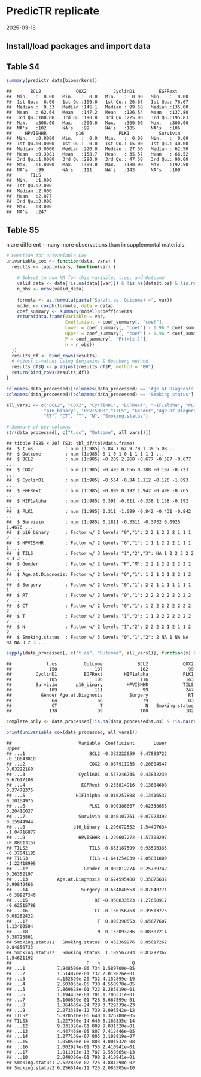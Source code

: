 PredicTR replicate
================
2025-03-18

## Install/load packages and import data

## Table S4

``` r
summary(predictr_data[biomarkers])
```

    ##       BCL2             COX2          CyclinD1         EGFRext      
    ##  Min.   :  0.00   Min.   :  0.0   Min.   :  0.00   Min.   :  0.00  
    ##  1st Qu.:  0.00   1st Qu.:100.0   1st Qu.: 26.67   1st Qu.: 76.67  
    ##  Median :  8.33   Median :146.1   Median : 99.58   Median :135.00  
    ##  Mean   : 62.64   Mean   :147.2   Mean   :126.54   Mean   :137.80  
    ##  3rd Qu.:100.00   3rd Qu.:190.8   3rd Qu.:225.00   3rd Qu.:195.83  
    ##  Max.   :300.00   Max.   :300.0   Max.   :300.00   Max.   :300.00  
    ##  NA's   :102      NA's   :99      NA's   :105      NA's   :106     
    ##     HPVISHHR           p16             PLK1           Survivin     
    ##  Min.   :0.0000   Min.   :  0.0   Min.   :  0.00   Min.   :  0.00  
    ##  1st Qu.:0.0000   1st Qu.:  0.0   1st Qu.: 15.00   1st Qu.: 40.00  
    ##  Median :0.0000   Median :220.0   Median : 27.50   Median : 62.50  
    ##  Mean   :0.3081   Mean   :158.7   Mean   : 35.57   Mean   : 66.52  
    ##  3rd Qu.:1.0000   3rd Qu.:280.0   3rd Qu.: 47.50   3rd Qu.: 90.00  
    ##  Max.   :1.0000   Max.   :300.0   Max.   :180.00   Max.   :192.50  
    ##  NA's   :99       NA's   :111     NA's   :143      NA's   :109     
    ##       TILS      
    ##  Min.   :1.000  
    ##  1st Qu.:2.000  
    ##  Median :2.000  
    ##  Mean   :2.077  
    ##  3rd Qu.:3.000  
    ##  Max.   :3.000  
    ##  NA's   :247

## Table S5

n are different - many more observations than in supplemental materials.

``` r
# Function for univariable Cox
univariable_cox <- function(data, vars) {
  results <- lapply(vars, function(var) {
    
    # Subset to non-NA for this variable, t.os, and Outcome
    valid_data <- data[!is.na(data[[var]]) & !is.na(data$t.os) & !is.na(data$Outcome), ]
    n_obs <- nrow(valid_data)
    
    formula <- as.formula(paste("Surv(t.os, Outcome) ~", var))
    model <- coxph(formula, data = data)
    coef_summary <- summary(model)$coefficients
    return(data.frame(Variable = var, 
                      Coefficient = coef_summary[, "coef"],
                      Lower = coef_summary[, "coef"] - 1.96 * coef_summary[, "se(coef)"],
                      Upper = coef_summary[, "coef"] + 1.96 * coef_summary[, "se(coef)"],
                      P = coef_summary[, "Pr(>|z|)"],
                      n = n_obs))
  })
  results_df <- bind_rows(results)
  # Adjust p-values using Benjamini & Hochberg method
  results_df$Q <- p.adjust(results_df$P, method = "BH")
  return(bind_rows(results_df))
}

colnames(data_processed)[colnames(data_processed) == 'Age at Diagnosis'] <- 'Age.at.Diagnosis'
colnames(data_processed)[colnames(data_processed) == 'Smoking status'] <- 'Smoking.status'

all_vars1 <- c("BCL2", "COX2", "CyclinD1", "EGFRext", "HIF1alpha", "PLK1","Survivin", 
              "p16_binary", "HPVISHHR","TILS", "Gender","Age.at.Diagnosis", "Surgery", 
              "RT", "CT", "T", "N", "Smoking.status")

# Summary of key columns
str(data_processed[, c("t.os", "Outcome", all_vars1)])
```

    ## tibble [985 × 20] (S3: tbl_df/tbl/data.frame)
    ##  $ t.os            : num [1:985] 6.84 7.62 9.79 1.39 5.08 ...
    ##  $ Outcome         : num [1:985] 0 1 0 1 0 1 1 1 1 1 ...
    ##  $ BCL2            : num [1:985] -0.209 2.268 -0.677 -0.587 -0.677 ...
    ##  $ COX2            : num [1:985] -0.493 0.656 0.388 -0.187 -0.723 ...
    ##  $ CyclinD1        : num [1:985] -0.554 -0.84 1.112 -0.126 -1.093 ...
    ##  $ EGFRext         : num [1:985] -0.899 0.192 1.942 -0.498 -0.765 ...
    ##  $ HIF1alpha       : num [1:985] 0.391 -0.611 -0.338 1.138 -0.192 ...
    ##  $ PLK1            : num [1:985] 0.311 -1.089 -0.842 -0.431 -0.842 ...
    ##  $ Survivin        : num [1:985] 0.1811 -0.3511 -0.3732 0.0925 1.4676 ...
    ##  $ p16_binary      : Factor w/ 2 levels "0","1": 2 2 1 2 2 2 1 1 1 2 ...
    ##  $ HPVISHHR        : Factor w/ 2 levels "0","1": 1 1 1 2 2 2 1 1 1 1 ...
    ##  $ TILS            : Factor w/ 3 levels "1","2","3": NA 1 2 2 3 2 2 3 3 2 ...
    ##  $ Gender          : Factor w/ 2 levels "F","M": 2 2 1 2 2 2 2 2 2 2 ...
    ##  $ Age.at.Diagnosis: Factor w/ 2 levels "0","1": 1 2 1 2 1 2 2 1 2 1 ...
    ##  $ Surgery         : Factor w/ 2 levels "0","1": 2 2 1 1 1 1 1 1 1 1 ...
    ##  $ RT              : Factor w/ 2 levels "0","1": 2 2 2 2 2 2 2 2 2 2 ...
    ##  $ CT              : Factor w/ 2 levels "0","1": 1 2 2 2 2 2 2 2 2 2 ...
    ##  $ T               : Factor w/ 2 levels "1","2": 1 1 2 2 2 2 2 2 2 2 ...
    ##  $ N               : Factor w/ 2 levels "1","2": 2 2 2 2 1 2 1 1 2 2 ...
    ##  $ Smoking.status  : Factor w/ 3 levels "0","1","2": 2 NA 1 NA NA NA NA 3 2 3 ...

``` r
sapply(data_processed[, c("t.os", "Outcome", all_vars1)], function(x) sum(is.na(x)))
```

    ##             t.os          Outcome             BCL2             COX2 
    ##              150              107              102               99 
    ##         CyclinD1          EGFRext        HIF1alpha             PLK1 
    ##              105              106              116              143 
    ##         Survivin       p16_binary         HPVISHHR             TILS 
    ##              109              111               99              247 
    ##           Gender Age.at.Diagnosis          Surgery               RT 
    ##               64               66               79               83 
    ##               CT                T                N   Smoking.status 
    ##              138               99              100              182

``` r
complete_only <- data_processed[!is.na(data_processed$t.os) & !is.na(data_processed$Outcome),]

print(univariable_cox(data_processed, all_vars1))
```

    ##                         Variable  Coefficient       Lower       Upper
    ## ...1                        BCL2 -0.332222659 -0.47800722 -0.18643810
    ## ...2                        COX2 -0.087911935 -0.20804547  0.03222160
    ## ...3                    CyclinD1  0.557246735  0.43832239  0.67617108
    ## ...4                     EGFRext  0.255814916  0.13684608  0.37478375
    ## ...5                   HIF1alpha -0.016257808 -0.13416537  0.10164975
    ## ...6                        PLK1  0.090386867 -0.02338653  0.20416027
    ## ...7                    Survivin  0.040107761 -0.07923392  0.15944944
    ## ...8                  p16_binary -1.296072552 -1.54497634 -1.04716877
    ## ...9                    HPVISHHR -1.229607272 -1.57308297 -0.88613157
    ## TILS2                       TILS -0.653187599 -0.93596335 -0.37041185
    ## TILS3                       TILS -1.641254039 -2.05831809 -1.22418999
    ## ...12                     Gender  0.002812274 -0.25789742  0.26352197
    ## ...13           Age.at.Diagnosis  0.674595488  0.35075632  0.99843466
    ## ...14                    Surgery -0.634840553 -0.87040771 -0.39927340
    ## ...15                         RT -0.950833523 -1.27650917 -0.62515788
    ## ...16                         CT -0.156156763 -0.39513775  0.08282422
    ## ...17                          T  0.895390553  0.65677607  1.13400504
    ## ...18                          N  0.152093236 -0.08307214  0.38725861
    ## Smoking.status1   Smoking.status  0.452369976  0.05617262  0.84856733
    ## Smoking.status2   Smoking.status  1.189567793  0.83292367  1.54621192
    ##                            P   n            Q
    ## ...1            7.948500e-06 734 1.589700e-05
    ## ...2            1.514870e-01 737 2.019826e-01
    ## ...3            4.152899e-20 732 4.152899e-19
    ## ...4            2.503033e-05 730 4.550970e-05
    ## ...5            7.869628e-01 722 8.283819e-01
    ## ...6            1.194432e-01 701 1.706331e-01
    ## ...7            5.100839e-01 728 5.667599e-01
    ## ...8            1.864669e-24 729 3.729339e-23
    ## ...9            2.273385e-12 739 9.093542e-12
    ## TILS2           5.970510e-06 640 1.326780e-05
    ## TILS3           1.227950e-14 640 8.186335e-14
    ## ...12           9.831320e-01 809 9.831320e-01
    ## ...13           4.447468e-05 807 7.412446e-05
    ## ...14           1.277168e-07 805 3.192919e-07
    ## ...15           1.050536e-08 803 3.001532e-08
    ## ...16           2.002927e-01 755 2.410941e-01
    ## ...17           1.911913e-13 787 9.559565e-13
    ## ...18           2.049300e-01 790 2.410941e-01
    ## Smoking.status1 2.522839e-02 725 3.881290e-02
    ## Smoking.status2 6.256514e-11 725 2.085505e-10
